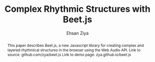 --- 
  title: "Complex Rhythmic Structures with Beet.js" 
  abstract: "This paper describes Beet.js, a new Javascript library for creating complex and layered rhythmical structures in the browser using the Web Audio API. Link to source: github.com/zya/beet.js Link to demo page: zya.github.io/beet.js" 
  address: "Atlanta, Georgia" 
  author: "Ehsan Ziya" 
  booktitle: "Proceedings of the International Web Audio Conference" 
  editor: "Jason Freeman, Alexander Lerch, Matthew Paradis" 
  month: "Proceedings of the International Web Audio Conference"
  pages: "6--8" 
  publisher: "Georgia Tech" 
  series: "WAC '16"
  type: "Paper"  
  year: "2016" 
  id: "2016_41" 
  tags: year2016
  media: none 
  pdflink: /_data/papers/pdf/2016/2016_41.pdf
  ISSN: 2663-5844
---